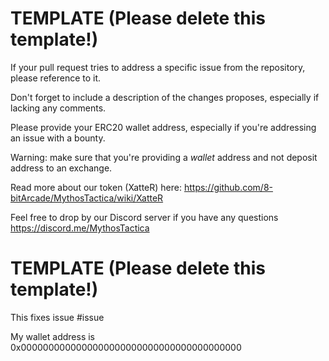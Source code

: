 TEMPLATE (Please delete this template!)
===
If your pull request tries to address a specific issue from the repository, please reference to it.

Don't forget to include a description of the changes proposes, especially if lacking any comments.

Please provide your ERC20 wallet address, especially if you're addressing an issue with a bounty.

Warning: make sure that you're providing a *wallet* address and not deposit address to an exchange.

Read more about our token (XatteR) here: https://github.com/8-bitArcade/MythosTactica/wiki/XatteR

Feel free to drop by our Discord server if you have any questions https://discord.me/MythosTactica

TEMPLATE (Please delete this template!)
===

This fixes issue #issue

My wallet address is 0x0000000000000000000000000000000000000000
